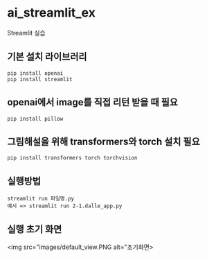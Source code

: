 # ai_streamlit_ex
Streamlit 실습

## 기본 설치 라이브러리 
```
pip install openai
pip install streamlit
```
## openai에서 image를 직접 리턴 받을 때 필요
```
pip install pillow
```
## 그림해설을 위해 transformers와 torch 설치 필요 
```
pip install transformers torch torchvision
```

## 실행방법 
```
streamlit run 파일명.py
예시 => streamlit run 2-1.dalle_app.py
```

## 실행 초기 화면
<img src="images/default_view.PNG alt="초기화면>